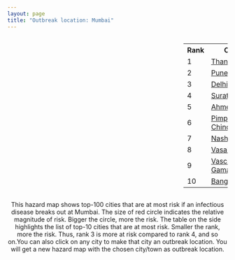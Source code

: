 ```yaml
---
layout: page
title: "Outbreak location: Mumbai"
---
```

<div style="width: 100%; overflow: auto;">
<div style="width: 75%; float: left;">
<div id="mapid">
<script src="https://buda-magenta.github.io/hazard_map/load_map.js"></script>

<script>
var marker_outbreak = L.marker([19.075990, 72.877393],{"autoPan": true}).addTo(map); marker_outbreak.bindTooltip("Mumbai").openTooltip();

var circle_1 = L.circle([19.194329, 72.970178], {"pane": "markerPane", "color": "red", "fill": true, "fillOpacity": 0.2, "fillRule": "evenodd", "lineCap": "round", "lineJoin": "round", "opacity": 1.0, "radius": 55921, "stroke": true, "weight": 3}).addTo(map);
circle_1.bindTooltip("Thane<br>rank: 1<br>hazard index: 0.055921")
circle_1.bindPopup('<a href="https://buda-magenta.github.io/hazard_map/Thane">Thane</a>')

var circle_2 = L.circle([18.521428, 73.854454], {"pane": "markerPane", "color": "red", "fill": true, "fillOpacity": 0.2, "fillRule": "evenodd", "lineCap": "round", "lineJoin": "round", "opacity": 1.0, "radius": 41721, "stroke": true, "weight": 3}).addTo(map);
circle_2.bindTooltip("Pune<br>rank: 2<br>hazard index: 0.041721")
circle_2.bindPopup('<a href="https://buda-magenta.github.io/hazard_map/Pune">Pune</a>')

var circle_3 = L.circle([28.651718, 77.221939], {"pane": "markerPane", "color": "red", "fill": true, "fillOpacity": 0.2, "fillRule": "evenodd", "lineCap": "round", "lineJoin": "round", "opacity": 1.0, "radius": 24701, "stroke": true, "weight": 3}).addTo(map);
circle_3.bindTooltip("Delhi<br>rank: 3<br>hazard index: 0.024702")
circle_3.bindPopup('<a href="https://buda-magenta.github.io/hazard_map/Delhi">Delhi</a>')

var circle_4 = L.circle([21.170200, 72.831100], {"pane": "markerPane", "color": "red", "fill": true, "fillOpacity": 0.2, "fillRule": "evenodd", "lineCap": "round", "lineJoin": "round", "opacity": 1.0, "radius": 17170, "stroke": true, "weight": 3}).addTo(map);
circle_4.bindTooltip("Surat<br>rank: 4<br>hazard index: 0.017171")
circle_4.bindPopup('<a href="https://buda-magenta.github.io/hazard_map/Surat">Surat</a>')

var circle_5 = L.circle([23.021624, 72.579707], {"pane": "markerPane", "color": "red", "fill": true, "fillOpacity": 0.2, "fillRule": "evenodd", "lineCap": "round", "lineJoin": "round", "opacity": 1.0, "radius": 16925, "stroke": true, "weight": 3}).addTo(map);
circle_5.bindTooltip("Ahmedabad<br>rank: 5<br>hazard index: 0.016926")
circle_5.bindPopup('<a href="https://buda-magenta.github.io/hazard_map/Ahmedabad">Ahmedabad</a>')

var circle_6 = L.circle([18.627929, 73.800983], {"pane": "markerPane", "color": "red", "fill": true, "fillOpacity": 0.2, "fillRule": "evenodd", "lineCap": "round", "lineJoin": "round", "opacity": 1.0, "radius": 14022, "stroke": true, "weight": 3}).addTo(map);
circle_6.bindTooltip("Pimpri Chinchwad<br>rank: 6<br>hazard index: 0.014023")
circle_6.bindPopup('<a href="https://buda-magenta.github.io/hazard_map/Pimpri_Chinchwad">Pimpri Chinchwad</a>')

var circle_7 = L.circle([20.011247, 73.790236], {"pane": "markerPane", "color": "red", "fill": true, "fillOpacity": 0.2, "fillRule": "evenodd", "lineCap": "round", "lineJoin": "round", "opacity": 1.0, "radius": 13751, "stroke": true, "weight": 3}).addTo(map);
circle_7.bindTooltip("Nashik<br>rank: 7<br>hazard index: 0.013751")
circle_7.bindPopup('<a href="https://buda-magenta.github.io/hazard_map/Nashik">Nashik</a>')

var circle_8 = L.circle([19.439885, 72.880383], {"pane": "markerPane", "color": "red", "fill": true, "fillOpacity": 0.2, "fillRule": "evenodd", "lineCap": "round", "lineJoin": "round", "opacity": 1.0, "radius": 12030, "stroke": true, "weight": 3}).addTo(map);
circle_8.bindTooltip("Vasai<br>rank: 8<br>hazard index: 0.012030")
circle_8.bindPopup('<a href="https://buda-magenta.github.io/hazard_map/Vasai">Vasai</a>')

var circle_9 = L.circle([15.398403, 73.812918], {"pane": "markerPane", "color": "red", "fill": true, "fillOpacity": 0.2, "fillRule": "evenodd", "lineCap": "round", "lineJoin": "round", "opacity": 1.0, "radius": 11501, "stroke": true, "weight": 3}).addTo(map);
circle_9.bindTooltip("Vasco Da Gama<br>rank: 9<br>hazard index: 0.011501")
circle_9.bindPopup('<a href="https://buda-magenta.github.io/hazard_map/Vasco_Da_Gama">Vasco Da Gama</a>')

var circle_10 = L.circle([12.979120, 77.591300], {"pane": "markerPane", "color": "red", "fill": true, "fillOpacity": 0.2, "fillRule": "evenodd", "lineCap": "round", "lineJoin": "round", "opacity": 1.0, "radius": 11241, "stroke": true, "weight": 3}).addTo(map);
circle_10.bindTooltip("Bangalore<br>rank: 10<br>hazard index: 0.011241")
circle_10.bindPopup('<a href="https://buda-magenta.github.io/hazard_map/Bangalore">Bangalore</a>')

var circle_11 = L.circle([17.388786, 78.461065], {"pane": "markerPane", "color": "red", "fill": true, "fillOpacity": 0.2, "fillRule": "evenodd", "lineCap": "round", "lineJoin": "round", "opacity": 1.0, "radius": 9843, "stroke": true, "weight": 3}).addTo(map);
circle_11.bindTooltip("Hyderabad<br>rank: 11<br>hazard index: 0.009843")
circle_11.bindPopup('<a href="https://buda-magenta.github.io/hazard_map/Hyderabad">Hyderabad</a>')

var circle_12 = L.circle([22.541418, 88.357691], {"pane": "markerPane", "color": "red", "fill": true, "fillOpacity": 0.2, "fillRule": "evenodd", "lineCap": "round", "lineJoin": "round", "opacity": 1.0, "radius": 7389, "stroke": true, "weight": 3}).addTo(map);
circle_12.bindTooltip("Kolkata<br>rank: 12<br>hazard index: 0.007389")
circle_12.bindPopup('<a href="https://buda-magenta.github.io/hazard_map/Kolkata">Kolkata</a>')

var circle_13 = L.circle([13.083694, 80.270186], {"pane": "markerPane", "color": "red", "fill": true, "fillOpacity": 0.2, "fillRule": "evenodd", "lineCap": "round", "lineJoin": "round", "opacity": 1.0, "radius": 7224, "stroke": true, "weight": 3}).addTo(map);
circle_13.bindTooltip("Chennai<br>rank: 13<br>hazard index: 0.007224")
circle_13.bindPopup('<a href="https://buda-magenta.github.io/hazard_map/Chennai">Chennai</a>')

var circle_14 = L.circle([22.297314, 73.194257], {"pane": "markerPane", "color": "red", "fill": true, "fillOpacity": 0.2, "fillRule": "evenodd", "lineCap": "round", "lineJoin": "round", "opacity": 1.0, "radius": 6552, "stroke": true, "weight": 3}).addTo(map);
circle_14.bindTooltip("Vadodara<br>rank: 14<br>hazard index: 0.006552")
circle_14.bindPopup('<a href="https://buda-magenta.github.io/hazard_map/Vadodara">Vadodara</a>')

var circle_15 = L.circle([19.261944, 73.194760], {"pane": "markerPane", "color": "red", "fill": true, "fillOpacity": 0.2, "fillRule": "evenodd", "lineCap": "round", "lineJoin": "round", "opacity": 1.0, "radius": 6313, "stroke": true, "weight": 3}).addTo(map);
circle_15.bindTooltip("Ulhas Nagar<br>rank: 15<br>hazard index: 0.006314")
circle_15.bindPopup('<a href="https://buda-magenta.github.io/hazard_map/Ulhas_Nagar">Ulhas Nagar</a>')

var circle_16 = L.circle([20.432402, 73.141172], {"pane": "markerPane", "color": "red", "fill": true, "fillOpacity": 0.2, "fillRule": "evenodd", "lineCap": "round", "lineJoin": "round", "opacity": 1.0, "radius": 6258, "stroke": true, "weight": 3}).addTo(map);
circle_16.bindTooltip("Valsad<br>rank: 16<br>hazard index: 0.006258")
circle_16.bindPopup('<a href="https://buda-magenta.github.io/hazard_map/Valsad">Valsad</a>')

var circle_17 = L.circle([19.295200, 72.854400], {"pane": "markerPane", "color": "red", "fill": true, "fillOpacity": 0.2, "fillRule": "evenodd", "lineCap": "round", "lineJoin": "round", "opacity": 1.0, "radius": 6056, "stroke": true, "weight": 3}).addTo(map);
circle_17.bindTooltip("Mira-Bhayandar<br>rank: 17<br>hazard index: 0.006056")
circle_17.bindPopup('<a href="https://buda-magenta.github.io/hazard_map/Mira-Bhayandar">Mira-Bhayandar</a>')

var circle_18 = L.circle([21.149813, 79.082056], {"pane": "markerPane", "color": "red", "fill": true, "fillOpacity": 0.2, "fillRule": "evenodd", "lineCap": "round", "lineJoin": "round", "opacity": 1.0, "radius": 5520, "stroke": true, "weight": 3}).addTo(map);
circle_18.bindTooltip("Nagpur<br>rank: 18<br>hazard index: 0.005521")
circle_18.bindPopup('<a href="https://buda-magenta.github.io/hazard_map/Nagpur">Nagpur</a>')

var circle_19 = L.circle([17.636129, 74.298278], {"pane": "markerPane", "color": "red", "fill": true, "fillOpacity": 0.2, "fillRule": "evenodd", "lineCap": "round", "lineJoin": "round", "opacity": 1.0, "radius": 5202, "stroke": true, "weight": 3}).addTo(map);
circle_19.bindTooltip("Satara<br>rank: 19<br>hazard index: 0.005203")
circle_19.bindPopup('<a href="https://buda-magenta.github.io/hazard_map/Satara">Satara</a>')

var circle_20 = L.circle([19.362531, 73.078475], {"pane": "markerPane", "color": "red", "fill": true, "fillOpacity": 0.2, "fillRule": "evenodd", "lineCap": "round", "lineJoin": "round", "opacity": 1.0, "radius": 4840, "stroke": true, "weight": 3}).addTo(map);
circle_20.bindTooltip("Bhiwandi<br>rank: 20<br>hazard index: 0.004840")
circle_20.bindPopup('<a href="https://buda-magenta.github.io/hazard_map/Bhiwandi">Bhiwandi</a>')

var circle_21 = L.circle([12.869810, 74.843008], {"pane": "markerPane", "color": "red", "fill": true, "fillOpacity": 0.2, "fillRule": "evenodd", "lineCap": "round", "lineJoin": "round", "opacity": 1.0, "radius": 4802, "stroke": true, "weight": 3}).addTo(map);
circle_21.bindTooltip("Mangalore<br>rank: 21<br>hazard index: 0.004802")
circle_21.bindPopup('<a href="https://buda-magenta.github.io/hazard_map/Mangalore">Mangalore</a>')

var circle_22 = L.circle([25.531031, 78.652689], {"pane": "markerPane", "color": "red", "fill": true, "fillOpacity": 0.2, "fillRule": "evenodd", "lineCap": "round", "lineJoin": "round", "opacity": 1.0, "radius": 4287, "stroke": true, "weight": 3}).addTo(map);
circle_22.bindTooltip("Jhansi<br>rank: 22<br>hazard index: 0.004288")
circle_22.bindPopup('<a href="https://buda-magenta.github.io/hazard_map/Jhansi">Jhansi</a>')

var circle_23 = L.circle([19.143607, 73.295535], {"pane": "markerPane", "color": "red", "fill": true, "fillOpacity": 0.2, "fillRule": "evenodd", "lineCap": "round", "lineJoin": "round", "opacity": 1.0, "radius": 3669, "stroke": true, "weight": 3}).addTo(map);
circle_23.bindTooltip("Ambarnath<br>rank: 23<br>hazard index: 0.003670")
circle_23.bindPopup('<a href="https://buda-magenta.github.io/hazard_map/Ambarnath">Ambarnath</a>')

var circle_24 = L.circle([26.838100, 80.934600], {"pane": "markerPane", "color": "red", "fill": true, "fillOpacity": 0.2, "fillRule": "evenodd", "lineCap": "round", "lineJoin": "round", "opacity": 1.0, "radius": 3604, "stroke": true, "weight": 3}).addTo(map);
circle_24.bindTooltip("Lucknow<br>rank: 24<br>hazard index: 0.003604")
circle_24.bindPopup('<a href="https://buda-magenta.github.io/hazard_map/Lucknow">Lucknow</a>')

var circle_25 = L.circle([26.915458, 75.818982], {"pane": "markerPane", "color": "red", "fill": true, "fillOpacity": 0.2, "fillRule": "evenodd", "lineCap": "round", "lineJoin": "round", "opacity": 1.0, "radius": 3289, "stroke": true, "weight": 3}).addTo(map);
circle_25.bindTooltip("Jaipur<br>rank: 25<br>hazard index: 0.003290")
circle_25.bindPopup('<a href="https://buda-magenta.github.io/hazard_map/Jaipur">Jaipur</a>')

var circle_26 = L.circle([9.931308, 76.267414], {"pane": "markerPane", "color": "red", "fill": true, "fillOpacity": 0.2, "fillRule": "evenodd", "lineCap": "round", "lineJoin": "round", "opacity": 1.0, "radius": 2996, "stroke": true, "weight": 3}).addTo(map);
circle_26.bindTooltip("Kochi<br>rank: 26<br>hazard index: 0.002997")
circle_26.bindPopup('<a href="https://buda-magenta.github.io/hazard_map/Kochi">Kochi</a>')

var circle_27 = L.circle([8.576971, 77.050125], {"pane": "markerPane", "color": "red", "fill": true, "fillOpacity": 0.2, "fillRule": "evenodd", "lineCap": "round", "lineJoin": "round", "opacity": 1.0, "radius": 2778, "stroke": true, "weight": 3}).addTo(map);
circle_27.bindTooltip("Thiruvananthapuram<br>rank: 27<br>hazard index: 0.002778")
circle_27.bindPopup('<a href="https://buda-magenta.github.io/hazard_map/Thiruvananthapuram">Thiruvananthapuram</a>')

var circle_28 = L.circle([25.438130, 81.833800], {"pane": "markerPane", "color": "red", "fill": true, "fillOpacity": 0.2, "fillRule": "evenodd", "lineCap": "round", "lineJoin": "round", "opacity": 1.0, "radius": 2519, "stroke": true, "weight": 3}).addTo(map);
circle_28.bindTooltip("Allahabad<br>rank: 28<br>hazard index: 0.002519")
circle_28.bindPopup('<a href="https://buda-magenta.github.io/hazard_map/Allahabad">Allahabad</a>')

var circle_29 = L.circle([23.258486, 77.401989], {"pane": "markerPane", "color": "red", "fill": true, "fillOpacity": 0.2, "fillRule": "evenodd", "lineCap": "round", "lineJoin": "round", "opacity": 1.0, "radius": 2415, "stroke": true, "weight": 3}).addTo(map);
circle_29.bindTooltip("Bhopal<br>rank: 29<br>hazard index: 0.002415")
circle_29.bindPopup('<a href="https://buda-magenta.github.io/hazard_map/Bhopal">Bhopal</a>')

var circle_30 = L.circle([11.258608, 75.778874], {"pane": "markerPane", "color": "red", "fill": true, "fillOpacity": 0.2, "fillRule": "evenodd", "lineCap": "round", "lineJoin": "round", "opacity": 1.0, "radius": 2387, "stroke": true, "weight": 3}).addTo(map);
circle_30.bindTooltip("Kozhikode<br>rank: 30<br>hazard index: 0.002388")
circle_30.bindPopup('<a href="https://buda-magenta.github.io/hazard_map/Kozhikode">Kozhikode</a>')

var circle_31 = L.circle([23.160894, 79.949770], {"pane": "markerPane", "color": "red", "fill": true, "fillOpacity": 0.2, "fillRule": "evenodd", "lineCap": "round", "lineJoin": "round", "opacity": 1.0, "radius": 2367, "stroke": true, "weight": 3}).addTo(map);
circle_31.bindTooltip("Jabalpur<br>rank: 31<br>hazard index: 0.002368")
circle_31.bindPopup('<a href="https://buda-magenta.github.io/hazard_map/Jabalpur">Jabalpur</a>')

var circle_32 = L.circle([25.335649, 83.007629], {"pane": "markerPane", "color": "red", "fill": true, "fillOpacity": 0.2, "fillRule": "evenodd", "lineCap": "round", "lineJoin": "round", "opacity": 1.0, "radius": 2351, "stroke": true, "weight": 3}).addTo(map);
circle_32.bindTooltip("Varanasi<br>rank: 32<br>hazard index: 0.002352")
circle_32.bindPopup('<a href="https://buda-magenta.github.io/hazard_map/Varanasi">Varanasi</a>')

var circle_33 = L.circle([22.720362, 75.868200], {"pane": "markerPane", "color": "red", "fill": true, "fillOpacity": 0.2, "fillRule": "evenodd", "lineCap": "round", "lineJoin": "round", "opacity": 1.0, "radius": 2065, "stroke": true, "weight": 3}).addTo(map);
circle_33.bindTooltip("Indore<br>rank: 33<br>hazard index: 0.002066")
circle_33.bindPopup('<a href="https://buda-magenta.github.io/hazard_map/Indore">Indore</a>')

var circle_34 = L.circle([26.460914, 80.321759], {"pane": "markerPane", "color": "red", "fill": true, "fillOpacity": 0.2, "fillRule": "evenodd", "lineCap": "round", "lineJoin": "round", "opacity": 1.0, "radius": 1959, "stroke": true, "weight": 3}).addTo(map);
circle_34.bindTooltip("Kanpur<br>rank: 34<br>hazard index: 0.001959")
circle_34.bindPopup('<a href="https://buda-magenta.github.io/hazard_map/Kanpur">Kanpur</a>')

var circle_35 = L.circle([25.609324, 85.123525], {"pane": "markerPane", "color": "red", "fill": true, "fillOpacity": 0.2, "fillRule": "evenodd", "lineCap": "round", "lineJoin": "round", "opacity": 1.0, "radius": 1887, "stroke": true, "weight": 3}).addTo(map);
circle_35.bindTooltip("Patna<br>rank: 35<br>hazard index: 0.001888")
circle_35.bindPopup('<a href="https://buda-magenta.github.io/hazard_map/Patna">Patna</a>')

var circle_36 = L.circle([17.849907, 75.276320], {"pane": "markerPane", "color": "red", "fill": true, "fillOpacity": 0.2, "fillRule": "evenodd", "lineCap": "round", "lineJoin": "round", "opacity": 1.0, "radius": 1749, "stroke": true, "weight": 3}).addTo(map);
circle_36.bindTooltip("Solapur<br>rank: 36<br>hazard index: 0.001749")
circle_36.bindPopup('<a href="https://buda-magenta.github.io/hazard_map/Solapur">Solapur</a>')

var circle_37 = L.circle([21.237947, 81.633683], {"pane": "markerPane", "color": "red", "fill": true, "fillOpacity": 0.2, "fillRule": "evenodd", "lineCap": "round", "lineJoin": "round", "opacity": 1.0, "radius": 1728, "stroke": true, "weight": 3}).addTo(map);
circle_37.bindTooltip("Raipur<br>rank: 37<br>hazard index: 0.001729")
circle_37.bindPopup('<a href="https://buda-magenta.github.io/hazard_map/Raipur">Raipur</a>')

var circle_38 = L.circle([20.843512, 75.525927], {"pane": "markerPane", "color": "red", "fill": true, "fillOpacity": 0.2, "fillRule": "evenodd", "lineCap": "round", "lineJoin": "round", "opacity": 1.0, "radius": 1723, "stroke": true, "weight": 3}).addTo(map);
circle_38.bindTooltip("Jalgaon<br>rank: 38<br>hazard index: 0.001724")
circle_38.bindPopup('<a href="https://buda-magenta.github.io/hazard_map/Jalgaon">Jalgaon</a>')

var circle_39 = L.circle([11.001812, 76.962843], {"pane": "markerPane", "color": "red", "fill": true, "fillOpacity": 0.2, "fillRule": "evenodd", "lineCap": "round", "lineJoin": "round", "opacity": 1.0, "radius": 1681, "stroke": true, "weight": 3}).addTo(map);
circle_39.bindTooltip("Coimbatore<br>rank: 39<br>hazard index: 0.001681")
circle_39.bindPopup('<a href="https://buda-magenta.github.io/hazard_map/Coimbatore">Coimbatore</a>')

var circle_40 = L.circle([19.250000, 74.750000], {"pane": "markerPane", "color": "red", "fill": true, "fillOpacity": 0.2, "fillRule": "evenodd", "lineCap": "round", "lineJoin": "round", "opacity": 1.0, "radius": 1649, "stroke": true, "weight": 3}).addTo(map);
circle_40.bindTooltip("Ahmadnagar<br>rank: 40<br>hazard index: 0.001649")
circle_40.bindPopup('<a href="https://buda-magenta.github.io/hazard_map/Ahmadnagar">Ahmadnagar</a>')

var circle_41 = L.circle([22.305199, 70.802833], {"pane": "markerPane", "color": "red", "fill": true, "fillOpacity": 0.2, "fillRule": "evenodd", "lineCap": "round", "lineJoin": "round", "opacity": 1.0, "radius": 1439, "stroke": true, "weight": 3}).addTo(map);
circle_41.bindTooltip("Rajkot<br>rank: 41<br>hazard index: 0.001440")
circle_41.bindPopup('<a href="https://buda-magenta.github.io/hazard_map/Rajkot">Rajkot</a>')

var circle_42 = L.circle([24.578721, 73.686257], {"pane": "markerPane", "color": "red", "fill": true, "fillOpacity": 0.2, "fillRule": "evenodd", "lineCap": "round", "lineJoin": "round", "opacity": 1.0, "radius": 1406, "stroke": true, "weight": 3}).addTo(map);
circle_42.bindTooltip("Udaipur<br>rank: 42<br>hazard index: 0.001407")
circle_42.bindPopup('<a href="https://buda-magenta.github.io/hazard_map/Udaipur">Udaipur</a>')

var circle_43 = L.circle([25.895924, 82.437716], {"pane": "markerPane", "color": "red", "fill": true, "fillOpacity": 0.2, "fillRule": "evenodd", "lineCap": "round", "lineJoin": "round", "opacity": 1.0, "radius": 1318, "stroke": true, "weight": 3}).addTo(map);
circle_43.bindTooltip("Badlapur<br>rank: 43<br>hazard index: 0.001319")
circle_43.bindPopup('<a href="https://buda-magenta.github.io/hazard_map/Badlapur">Badlapur</a>')

var circle_44 = L.circle([20.266777, 85.843559], {"pane": "markerPane", "color": "red", "fill": true, "fillOpacity": 0.2, "fillRule": "evenodd", "lineCap": "round", "lineJoin": "round", "opacity": 1.0, "radius": 1225, "stroke": true, "weight": 3}).addTo(map);
circle_44.bindTooltip("Bhubaneswar<br>rank: 44<br>hazard index: 0.001225")
circle_44.bindPopup('<a href="https://buda-magenta.github.io/hazard_map/Bhubaneswar">Bhubaneswar</a>')

var circle_45 = L.circle([30.733442, 76.779714], {"pane": "markerPane", "color": "red", "fill": true, "fillOpacity": 0.2, "fillRule": "evenodd", "lineCap": "round", "lineJoin": "round", "opacity": 1.0, "radius": 1182, "stroke": true, "weight": 3}).addTo(map);
circle_45.bindTooltip("Chandigarh<br>rank: 45<br>hazard index: 0.001183")
circle_45.bindPopup('<a href="https://buda-magenta.github.io/hazard_map/Chandigarh">Chandigarh</a>')

var circle_46 = L.circle([10.525626, 76.213254], {"pane": "markerPane", "color": "red", "fill": true, "fillOpacity": 0.2, "fillRule": "evenodd", "lineCap": "round", "lineJoin": "round", "opacity": 1.0, "radius": 1169, "stroke": true, "weight": 3}).addTo(map);
circle_46.bindTooltip("Thrissur<br>rank: 46<br>hazard index: 0.001170")
circle_46.bindPopup('<a href="https://buda-magenta.github.io/hazard_map/Thrissur">Thrissur</a>')

var circle_47 = L.circle([20.993276, 75.839983], {"pane": "markerPane", "color": "red", "fill": true, "fillOpacity": 0.2, "fillRule": "evenodd", "lineCap": "round", "lineJoin": "round", "opacity": 1.0, "radius": 1104, "stroke": true, "weight": 3}).addTo(map);
circle_47.bindTooltip("Bhusawal<br>rank: 47<br>hazard index: 0.001104")
circle_47.bindPopup('<a href="https://buda-magenta.github.io/hazard_map/Bhusawal">Bhusawal</a>')

var circle_48 = L.circle([19.877263, 75.339024], {"pane": "markerPane", "color": "red", "fill": true, "fillOpacity": 0.2, "fillRule": "evenodd", "lineCap": "round", "lineJoin": "round", "opacity": 1.0, "radius": 977, "stroke": true, "weight": 3}).addTo(map);
circle_48.bindTooltip("Aurangabad<br>rank: 48<br>hazard index: 0.000978")
circle_48.bindPopup('<a href="https://buda-magenta.github.io/hazard_map/Aurangabad">Aurangabad</a>')

var circle_49 = L.circle([8.887951, 76.595501], {"pane": "markerPane", "color": "red", "fill": true, "fillOpacity": 0.2, "fillRule": "evenodd", "lineCap": "round", "lineJoin": "round", "opacity": 1.0, "radius": 933, "stroke": true, "weight": 3}).addTo(map);
circle_49.bindTooltip("Kollam<br>rank: 49<br>hazard index: 0.000933")
circle_49.bindPopup('<a href="https://buda-magenta.github.io/hazard_map/Kollam">Kollam</a>')

var circle_50 = L.circle([17.723128, 83.301284], {"pane": "markerPane", "color": "red", "fill": true, "fillOpacity": 0.2, "fillRule": "evenodd", "lineCap": "round", "lineJoin": "round", "opacity": 1.0, "radius": 872, "stroke": true, "weight": 3}).addTo(map);
circle_50.bindTooltip("Visakhapatnam<br>rank: 50<br>hazard index: 0.000873")
circle_50.bindPopup('<a href="https://buda-magenta.github.io/hazard_map/Visakhapatnam">Visakhapatnam</a>')

var circle_51 = L.circle([31.634308, 74.873679], {"pane": "markerPane", "color": "red", "fill": true, "fillOpacity": 0.2, "fillRule": "evenodd", "lineCap": "round", "lineJoin": "round", "opacity": 1.0, "radius": 856, "stroke": true, "weight": 3}).addTo(map);
circle_51.bindTooltip("Amritsar<br>rank: 51<br>hazard index: 0.000857")
circle_51.bindPopup('<a href="https://buda-magenta.github.io/hazard_map/Amritsar">Amritsar</a>')

var circle_52 = L.circle([25.196826, 76.000893], {"pane": "markerPane", "color": "red", "fill": true, "fillOpacity": 0.2, "fillRule": "evenodd", "lineCap": "round", "lineJoin": "round", "opacity": 1.0, "radius": 799, "stroke": true, "weight": 3}).addTo(map);
circle_52.bindTooltip("Kota<br>rank: 52<br>hazard index: 0.000800")
circle_52.bindPopup('<a href="https://buda-magenta.github.io/hazard_map/Kota">Kota</a>')

var circle_53 = L.circle([26.296772, 73.035143], {"pane": "markerPane", "color": "red", "fill": true, "fillOpacity": 0.2, "fillRule": "evenodd", "lineCap": "round", "lineJoin": "round", "opacity": 1.0, "radius": 772, "stroke": true, "weight": 3}).addTo(map);
circle_53.bindTooltip("Jodhpur<br>rank: 53<br>hazard index: 0.000773")
circle_53.bindPopup('<a href="https://buda-magenta.github.io/hazard_map/Jodhpur">Jodhpur</a>')

var circle_54 = L.circle([13.341917, 74.747323], {"pane": "markerPane", "color": "red", "fill": true, "fillOpacity": 0.2, "fillRule": "evenodd", "lineCap": "round", "lineJoin": "round", "opacity": 1.0, "radius": 768, "stroke": true, "weight": 3}).addTo(map);
circle_54.bindTooltip("Udupi<br>rank: 54<br>hazard index: 0.000768")
circle_54.bindPopup('<a href="https://buda-magenta.github.io/hazard_map/Udupi">Udupi</a>')

var circle_55 = L.circle([26.180598, 91.753943], {"pane": "markerPane", "color": "red", "fill": true, "fillOpacity": 0.2, "fillRule": "evenodd", "lineCap": "round", "lineJoin": "round", "opacity": 1.0, "radius": 709, "stroke": true, "weight": 3}).addTo(map);
circle_55.bindTooltip("Guwahati<br>rank: 55<br>hazard index: 0.000710")
circle_55.bindPopup('<a href="https://buda-magenta.github.io/hazard_map/Guwahati">Guwahati</a>')

var circle_56 = L.circle([19.169335, 77.311013], {"pane": "markerPane", "color": "red", "fill": true, "fillOpacity": 0.2, "fillRule": "evenodd", "lineCap": "round", "lineJoin": "round", "opacity": 1.0, "radius": 694, "stroke": true, "weight": 3}).addTo(map);
circle_56.bindTooltip("Nanded Waghala<br>rank: 56<br>hazard index: 0.000695")
circle_56.bindPopup('<a href="https://buda-magenta.github.io/hazard_map/Nanded_Waghala">Nanded Waghala</a>')

var circle_57 = L.circle([24.500000, 81.000000], {"pane": "markerPane", "color": "red", "fill": true, "fillOpacity": 0.2, "fillRule": "evenodd", "lineCap": "round", "lineJoin": "round", "opacity": 1.0, "radius": 619, "stroke": true, "weight": 3}).addTo(map);
circle_57.bindTooltip("Satna<br>rank: 57<br>hazard index: 0.000620")
circle_57.bindPopup('<a href="https://buda-magenta.github.io/hazard_map/Satna">Satna</a>')

var circle_58 = L.circle([26.671329, 83.364583], {"pane": "markerPane", "color": "red", "fill": true, "fillOpacity": 0.2, "fillRule": "evenodd", "lineCap": "round", "lineJoin": "round", "opacity": 1.0, "radius": 546, "stroke": true, "weight": 3}).addTo(map);
circle_58.bindTooltip("Gorakhpur<br>rank: 58<br>hazard index: 0.000547")
circle_58.bindPopup('<a href="https://buda-magenta.github.io/hazard_map/Gorakhpur">Gorakhpur</a>')

var circle_59 = L.circle([15.351838, 75.137985], {"pane": "markerPane", "color": "red", "fill": true, "fillOpacity": 0.2, "fillRule": "evenodd", "lineCap": "round", "lineJoin": "round", "opacity": 1.0, "radius": 543, "stroke": true, "weight": 3}).addTo(map);
circle_59.bindTooltip("Hubli<br>rank: 59<br>hazard index: 0.000543")
circle_59.bindPopup('<a href="https://buda-magenta.github.io/hazard_map/Hubli">Hubli</a>')

var circle_60 = L.circle([9.926115, 78.114098], {"pane": "markerPane", "color": "red", "fill": true, "fillOpacity": 0.2, "fillRule": "evenodd", "lineCap": "round", "lineJoin": "round", "opacity": 1.0, "radius": 536, "stroke": true, "weight": 3}).addTo(map);
circle_60.bindTooltip("Madurai<br>rank: 60<br>hazard index: 0.000537")
circle_60.bindPopup('<a href="https://buda-magenta.github.io/hazard_map/Madurai">Madurai</a>')

var circle_61 = L.circle([12.305183, 76.655361], {"pane": "markerPane", "color": "red", "fill": true, "fillOpacity": 0.2, "fillRule": "evenodd", "lineCap": "round", "lineJoin": "round", "opacity": 1.0, "radius": 528, "stroke": true, "weight": 3}).addTo(map);
circle_61.bindTooltip("Mysore<br>rank: 61<br>hazard index: 0.000528")
circle_61.bindPopup('<a href="https://buda-magenta.github.io/hazard_map/Mysore">Mysore</a>')

var circle_62 = L.circle([16.850253, 74.594888], {"pane": "markerPane", "color": "red", "fill": true, "fillOpacity": 0.2, "fillRule": "evenodd", "lineCap": "round", "lineJoin": "round", "opacity": 1.0, "radius": 508, "stroke": true, "weight": 3}).addTo(map);
circle_62.bindTooltip("Sangli<br>rank: 62<br>hazard index: 0.000509")
circle_62.bindPopup('<a href="https://buda-magenta.github.io/hazard_map/Sangli">Sangli</a>')

var circle_63 = L.circle([20.325704, 78.116914], {"pane": "markerPane", "color": "red", "fill": true, "fillOpacity": 0.2, "fillRule": "evenodd", "lineCap": "round", "lineJoin": "round", "opacity": 1.0, "radius": 502, "stroke": true, "weight": 3}).addTo(map);
circle_63.bindTooltip("Yavatmal<br>rank: 63<br>hazard index: 0.000502")
circle_63.bindPopup('<a href="https://buda-magenta.github.io/hazard_map/Yavatmal">Yavatmal</a>')

var circle_64 = L.circle([26.698885, 88.320030], {"pane": "markerPane", "color": "red", "fill": true, "fillOpacity": 0.2, "fillRule": "evenodd", "lineCap": "round", "lineJoin": "round", "opacity": 1.0, "radius": 471, "stroke": true, "weight": 3}).addTo(map);
circle_64.bindTooltip("Bagdogra<br>rank: 64<br>hazard index: 0.000472")
circle_64.bindPopup('<a href="https://buda-magenta.github.io/hazard_map/Bagdogra">Bagdogra</a>')

var circle_65 = L.circle([23.247245, 69.668339], {"pane": "markerPane", "color": "red", "fill": true, "fillOpacity": 0.2, "fillRule": "evenodd", "lineCap": "round", "lineJoin": "round", "opacity": 1.0, "radius": 471, "stroke": true, "weight": 3}).addTo(map);
circle_65.bindTooltip("Bhuj<br>rank: 65<br>hazard index: 0.000471")
circle_65.bindPopup('<a href="https://buda-magenta.github.io/hazard_map/Bhuj">Bhuj</a>')

var circle_66 = L.circle([23.370035, 85.325013], {"pane": "markerPane", "color": "red", "fill": true, "fillOpacity": 0.2, "fillRule": "evenodd", "lineCap": "round", "lineJoin": "round", "opacity": 1.0, "radius": 456, "stroke": true, "weight": 3}).addTo(map);
circle_66.bindTooltip("Ranchi<br>rank: 66<br>hazard index: 0.000456")
circle_66.bindPopup('<a href="https://buda-magenta.github.io/hazard_map/Ranchi">Ranchi</a>')

var circle_67 = L.circle([20.952407, 72.932383], {"pane": "markerPane", "color": "red", "fill": true, "fillOpacity": 0.2, "fillRule": "evenodd", "lineCap": "round", "lineJoin": "round", "opacity": 1.0, "radius": 443, "stroke": true, "weight": 3}).addTo(map);
circle_67.bindTooltip("Navsari<br>rank: 67<br>hazard index: 0.000444")
circle_67.bindPopup('<a href="https://buda-magenta.github.io/hazard_map/Navsari">Navsari</a>')

var circle_68 = L.circle([21.977864, 76.568828], {"pane": "markerPane", "color": "red", "fill": true, "fillOpacity": 0.2, "fillRule": "evenodd", "lineCap": "round", "lineJoin": "round", "opacity": 1.0, "radius": 436, "stroke": true, "weight": 3}).addTo(map);
circle_68.bindTooltip("Khandwa<br>rank: 68<br>hazard index: 0.000436")
circle_68.bindPopup('<a href="https://buda-magenta.github.io/hazard_map/Khandwa">Khandwa</a>')

var circle_69 = L.circle([22.473242, 70.055210], {"pane": "markerPane", "color": "red", "fill": true, "fillOpacity": 0.2, "fillRule": "evenodd", "lineCap": "round", "lineJoin": "round", "opacity": 1.0, "radius": 418, "stroke": true, "weight": 3}).addTo(map);
circle_69.bindTooltip("Jamnagar<br>rank: 69<br>hazard index: 0.000419")
circle_69.bindPopup('<a href="https://buda-magenta.github.io/hazard_map/Jamnagar">Jamnagar</a>')

var circle_70 = L.circle([20.761862, 77.192172], {"pane": "markerPane", "color": "red", "fill": true, "fillOpacity": 0.2, "fillRule": "evenodd", "lineCap": "round", "lineJoin": "round", "opacity": 1.0, "radius": 414, "stroke": true, "weight": 3}).addTo(map);
circle_70.bindTooltip("Akola<br>rank: 70<br>hazard index: 0.000414")
circle_70.bindPopup('<a href="https://buda-magenta.github.io/hazard_map/Akola">Akola</a>')

var circle_71 = L.circle([30.325565, 78.043681], {"pane": "markerPane", "color": "red", "fill": true, "fillOpacity": 0.2, "fillRule": "evenodd", "lineCap": "round", "lineJoin": "round", "opacity": 1.0, "radius": 412, "stroke": true, "weight": 3}).addTo(map);
circle_71.bindTooltip("Dehradun<br>rank: 71<br>hazard index: 0.000412")
circle_71.bindPopup('<a href="https://buda-magenta.github.io/hazard_map/Dehradun">Dehradun</a>')

var circle_72 = L.circle([27.175255, 78.009816], {"pane": "markerPane", "color": "red", "fill": true, "fillOpacity": 0.2, "fillRule": "evenodd", "lineCap": "round", "lineJoin": "round", "opacity": 1.0, "radius": 407, "stroke": true, "weight": 3}).addTo(map);
circle_72.bindTooltip("Agra<br>rank: 72<br>hazard index: 0.000408")
circle_72.bindPopup('<a href="https://buda-magenta.github.io/hazard_map/Agra">Agra</a>')

var circle_73 = L.circle([28.402979, 77.310384], {"pane": "markerPane", "color": "red", "fill": true, "fillOpacity": 0.2, "fillRule": "evenodd", "lineCap": "round", "lineJoin": "round", "opacity": 1.0, "radius": 407, "stroke": true, "weight": 3}).addTo(map);
circle_73.bindTooltip("Faridabad<br>rank: 73<br>hazard index: 0.000407")
circle_73.bindPopup('<a href="https://buda-magenta.github.io/hazard_map/Faridabad">Faridabad</a>')

var circle_74 = L.circle([21.750000, 73.000000], {"pane": "markerPane", "color": "red", "fill": true, "fillOpacity": 0.2, "fillRule": "evenodd", "lineCap": "round", "lineJoin": "round", "opacity": 1.0, "radius": 393, "stroke": true, "weight": 3}).addTo(map);
circle_74.bindTooltip("Bharuch<br>rank: 74<br>hazard index: 0.000393")
circle_74.bindPopup('<a href="https://buda-magenta.github.io/hazard_map/Bharuch">Bharuch</a>')

var circle_75 = L.circle([22.801519, 86.202958], {"pane": "markerPane", "color": "red", "fill": true, "fillOpacity": 0.2, "fillRule": "evenodd", "lineCap": "round", "lineJoin": "round", "opacity": 1.0, "radius": 373, "stroke": true, "weight": 3}).addTo(map);
circle_75.bindTooltip("Jamshedpur<br>rank: 75<br>hazard index: 0.000373")
circle_75.bindPopup('<a href="https://buda-magenta.github.io/hazard_map/Jamshedpur">Jamshedpur</a>')

var circle_76 = L.circle([22.689507, 72.871520], {"pane": "markerPane", "color": "red", "fill": true, "fillOpacity": 0.2, "fillRule": "evenodd", "lineCap": "round", "lineJoin": "round", "opacity": 1.0, "radius": 369, "stroke": true, "weight": 3}).addTo(map);
circle_76.bindTooltip("Nadiad<br>rank: 76<br>hazard index: 0.000369")
circle_76.bindPopup('<a href="https://buda-magenta.github.io/hazard_map/Nadiad">Nadiad</a>')

var circle_77 = L.circle([34.074744, 74.820444], {"pane": "markerPane", "color": "red", "fill": true, "fillOpacity": 0.2, "fillRule": "evenodd", "lineCap": "round", "lineJoin": "round", "opacity": 1.0, "radius": 357, "stroke": true, "weight": 3}).addTo(map);
circle_77.bindTooltip("Srinagar<br>rank: 77<br>hazard index: 0.000358")
circle_77.bindPopup('<a href="https://buda-magenta.github.io/hazard_map/Srinagar">Srinagar</a>')

var circle_78 = L.circle([22.558499, 72.962563], {"pane": "markerPane", "color": "red", "fill": true, "fillOpacity": 0.2, "fillRule": "evenodd", "lineCap": "round", "lineJoin": "round", "opacity": 1.0, "radius": 349, "stroke": true, "weight": 3}).addTo(map);
circle_78.bindTooltip("Anand<br>rank: 78<br>hazard index: 0.000349")
circle_78.bindPopup('<a href="https://buda-magenta.github.io/hazard_map/Anand">Anand</a>')

var circle_79 = L.circle([28.428262, 77.002700], {"pane": "markerPane", "color": "red", "fill": true, "fillOpacity": 0.2, "fillRule": "evenodd", "lineCap": "round", "lineJoin": "round", "opacity": 1.0, "radius": 349, "stroke": true, "weight": 3}).addTo(map);
circle_79.bindTooltip("Gurgaon<br>rank: 79<br>hazard index: 0.000349")
circle_79.bindPopup('<a href="https://buda-magenta.github.io/hazard_map/Gurgaon">Gurgaon</a>')

var circle_80 = L.circle([16.508759, 80.618510], {"pane": "markerPane", "color": "red", "fill": true, "fillOpacity": 0.2, "fillRule": "evenodd", "lineCap": "round", "lineJoin": "round", "opacity": 1.0, "radius": 347, "stroke": true, "weight": 3}).addTo(map);
circle_80.bindTooltip("Vijayawada<br>rank: 80<br>hazard index: 0.000347")
circle_80.bindPopup('<a href="https://buda-magenta.github.io/hazard_map/Vijayawada">Vijayawada</a>')

var circle_81 = L.circle([19.290314, 76.602903], {"pane": "markerPane", "color": "red", "fill": true, "fillOpacity": 0.2, "fillRule": "evenodd", "lineCap": "round", "lineJoin": "round", "opacity": 1.0, "radius": 343, "stroke": true, "weight": 3}).addTo(map);
circle_81.bindTooltip("Parbhani<br>rank: 81<br>hazard index: 0.000343")
circle_81.bindPopup('<a href="https://buda-magenta.github.io/hazard_map/Parbhani">Parbhani</a>')

var circle_82 = L.circle([19.918233, 75.868625], {"pane": "markerPane", "color": "red", "fill": true, "fillOpacity": 0.2, "fillRule": "evenodd", "lineCap": "round", "lineJoin": "round", "opacity": 1.0, "radius": 321, "stroke": true, "weight": 3}).addTo(map);
circle_82.bindTooltip("Jalna<br>rank: 82<br>hazard index: 0.000321")
circle_82.bindPopup('<a href="https://buda-magenta.github.io/hazard_map/Jalna">Jalna</a>')

var circle_83 = L.circle([9.500665, 76.412414], {"pane": "markerPane", "color": "red", "fill": true, "fillOpacity": 0.2, "fillRule": "evenodd", "lineCap": "round", "lineJoin": "round", "opacity": 1.0, "radius": 316, "stroke": true, "weight": 3}).addTo(map);
circle_83.bindTooltip("Alappuzha<br>rank: 83<br>hazard index: 0.000316")
circle_83.bindPopup('<a href="https://buda-magenta.github.io/hazard_map/Alappuzha">Alappuzha</a>')

var circle_84 = L.circle([16.702841, 74.240533], {"pane": "markerPane", "color": "red", "fill": true, "fillOpacity": 0.2, "fillRule": "evenodd", "lineCap": "round", "lineJoin": "round", "opacity": 1.0, "radius": 311, "stroke": true, "weight": 3}).addTo(map);
circle_84.bindTooltip("Kolhapur<br>rank: 84<br>hazard index: 0.000312")
circle_84.bindPopup('<a href="https://buda-magenta.github.io/hazard_map/Kolhapur">Kolhapur</a>')

var circle_85 = L.circle([11.664300, 78.146000], {"pane": "markerPane", "color": "red", "fill": true, "fillOpacity": 0.2, "fillRule": "evenodd", "lineCap": "round", "lineJoin": "round", "opacity": 1.0, "radius": 310, "stroke": true, "weight": 3}).addTo(map);
circle_85.bindTooltip("Salem<br>rank: 85<br>hazard index: 0.000311")
circle_85.bindPopup('<a href="https://buda-magenta.github.io/hazard_map/Salem">Salem</a>')

var circle_86 = L.circle([23.480592, 74.917790], {"pane": "markerPane", "color": "red", "fill": true, "fillOpacity": 0.2, "fillRule": "evenodd", "lineCap": "round", "lineJoin": "round", "opacity": 1.0, "radius": 305, "stroke": true, "weight": 3}).addTo(map);
circle_86.bindTooltip("Ratlam<br>rank: 86<br>hazard index: 0.000305")
circle_86.bindPopup('<a href="https://buda-magenta.github.io/hazard_map/Ratlam">Ratlam</a>')

var circle_87 = L.circle([32.718561, 74.858092], {"pane": "markerPane", "color": "red", "fill": true, "fillOpacity": 0.2, "fillRule": "evenodd", "lineCap": "round", "lineJoin": "round", "opacity": 1.0, "radius": 293, "stroke": true, "weight": 3}).addTo(map);
circle_87.bindTooltip("Jammu<br>rank: 87<br>hazard index: 0.000293")
circle_87.bindPopup('<a href="https://buda-magenta.github.io/hazard_map/Jammu">Jammu</a>')

var circle_88 = L.circle([13.340077, 77.100621], {"pane": "markerPane", "color": "red", "fill": true, "fillOpacity": 0.2, "fillRule": "evenodd", "lineCap": "round", "lineJoin": "round", "opacity": 1.0, "radius": 287, "stroke": true, "weight": 3}).addTo(map);
circle_88.bindTooltip("Tumkur<br>rank: 88<br>hazard index: 0.000287")
circle_88.bindPopup('<a href="https://buda-magenta.github.io/hazard_map/Tumkur">Tumkur</a>')

var circle_89 = L.circle([26.269722, 82.994425], {"pane": "markerPane", "color": "red", "fill": true, "fillOpacity": 0.2, "fillRule": "evenodd", "lineCap": "round", "lineJoin": "round", "opacity": 1.0, "radius": 287, "stroke": true, "weight": 3}).addTo(map);
circle_89.bindTooltip("Burhanpur<br>rank: 89<br>hazard index: 0.000287")
circle_89.bindPopup('<a href="https://buda-magenta.github.io/hazard_map/Burhanpur">Burhanpur</a>')

var circle_90 = L.circle([15.857267, 74.506934], {"pane": "markerPane", "color": "red", "fill": true, "fillOpacity": 0.2, "fillRule": "evenodd", "lineCap": "round", "lineJoin": "round", "opacity": 1.0, "radius": 261, "stroke": true, "weight": 3}).addTo(map);
circle_90.bindTooltip("Belgaum<br>rank: 90<br>hazard index: 0.000262")
circle_90.bindPopup('<a href="https://buda-magenta.github.io/hazard_map/Belgaum">Belgaum</a>')

var circle_91 = L.circle([23.666667, 72.500000], {"pane": "markerPane", "color": "red", "fill": true, "fillOpacity": 0.2, "fillRule": "evenodd", "lineCap": "round", "lineJoin": "round", "opacity": 1.0, "radius": 257, "stroke": true, "weight": 3}).addTo(map);
circle_91.bindTooltip("Mahesana<br>rank: 91<br>hazard index: 0.000258")
circle_91.bindPopup('<a href="https://buda-magenta.github.io/hazard_map/Mahesana">Mahesana</a>')

var circle_92 = L.circle([28.901090, 76.580194], {"pane": "markerPane", "color": "red", "fill": true, "fillOpacity": 0.2, "fillRule": "evenodd", "lineCap": "round", "lineJoin": "round", "opacity": 1.0, "radius": 254, "stroke": true, "weight": 3}).addTo(map);
circle_92.bindTooltip("Rohtak<br>rank: 92<br>hazard index: 0.000254")
circle_92.bindPopup('<a href="https://buda-magenta.github.io/hazard_map/Rohtak">Rohtak</a>')

var circle_93 = L.circle([22.383333, 82.133333], {"pane": "markerPane", "color": "red", "fill": true, "fillOpacity": 0.2, "fillRule": "evenodd", "lineCap": "round", "lineJoin": "round", "opacity": 1.0, "radius": 224, "stroke": true, "weight": 3}).addTo(map);
circle_93.bindTooltip("Bilaspur<br>rank: 93<br>hazard index: 0.000225")
circle_93.bindPopup('<a href="https://buda-magenta.github.io/hazard_map/Bilaspur">Bilaspur</a>')

var circle_94 = L.circle([30.909016, 75.851601], {"pane": "markerPane", "color": "red", "fill": true, "fillOpacity": 0.2, "fillRule": "evenodd", "lineCap": "round", "lineJoin": "round", "opacity": 1.0, "radius": 223, "stroke": true, "weight": 3}).addTo(map);
circle_94.bindTooltip("Ludhiana<br>rank: 94<br>hazard index: 0.000223")
circle_94.bindPopup('<a href="https://buda-magenta.github.io/hazard_map/Ludhiana">Ludhiana</a>')

var circle_95 = L.circle([28.863842, 78.805778], {"pane": "markerPane", "color": "red", "fill": true, "fillOpacity": 0.2, "fillRule": "evenodd", "lineCap": "round", "lineJoin": "round", "opacity": 1.0, "radius": 222, "stroke": true, "weight": 3}).addTo(map);
circle_95.bindTooltip("Moradabad<br>rank: 95<br>hazard index: 0.000223")
circle_95.bindPopup('<a href="https://buda-magenta.github.io/hazard_map/Moradabad">Moradabad</a>')

var circle_96 = L.circle([22.591260, 88.390964], {"pane": "markerPane", "color": "red", "fill": true, "fillOpacity": 0.2, "fillRule": "evenodd", "lineCap": "round", "lineJoin": "round", "opacity": 1.0, "radius": 216, "stroke": true, "weight": 3}).addTo(map);
circle_96.bindTooltip("Bidhan Nagar<br>rank: 96<br>hazard index: 0.000216")
circle_96.bindPopup('<a href="https://buda-magenta.github.io/hazard_map/Bidhan_Nagar">Bidhan Nagar</a>')

var circle_97 = L.circle([14.475294, 78.821686], {"pane": "markerPane", "color": "red", "fill": true, "fillOpacity": 0.2, "fillRule": "evenodd", "lineCap": "round", "lineJoin": "round", "opacity": 1.0, "radius": 215, "stroke": true, "weight": 3}).addTo(map);
circle_97.bindTooltip("Kadapa<br>rank: 97<br>hazard index: 0.000215")
circle_97.bindPopup('<a href="https://buda-magenta.github.io/hazard_map/Kadapa">Kadapa</a>')

var circle_98 = L.circle([29.000653, 77.768229], {"pane": "markerPane", "color": "red", "fill": true, "fillOpacity": 0.2, "fillRule": "evenodd", "lineCap": "round", "lineJoin": "round", "opacity": 1.0, "radius": 215, "stroke": true, "weight": 3}).addTo(map);
circle_98.bindTooltip("Meerut<br>rank: 98<br>hazard index: 0.000215")
circle_98.bindPopup('<a href="https://buda-magenta.github.io/hazard_map/Meerut">Meerut</a>')

var circle_99 = L.circle([17.980609, 79.598212], {"pane": "markerPane", "color": "red", "fill": true, "fillOpacity": 0.2, "fillRule": "evenodd", "lineCap": "round", "lineJoin": "round", "opacity": 1.0, "radius": 214, "stroke": true, "weight": 3}).addTo(map);
circle_99.bindTooltip("Warangal<br>rank: 99<br>hazard index: 0.000215")
circle_99.bindPopup('<a href="https://buda-magenta.github.io/hazard_map/Warangal">Warangal</a>')

var circle_100 = L.circle([8.188047, 77.429049], {"pane": "markerPane", "color": "red", "fill": true, "fillOpacity": 0.2, "fillRule": "evenodd", "lineCap": "round", "lineJoin": "round", "opacity": 1.0, "radius": 209, "stroke": true, "weight": 3}).addTo(map);
circle_100.bindTooltip("Nagercoil<br>rank: 100<br>hazard index: 0.000209")
circle_100.bindPopup('<a href="https://buda-magenta.github.io/hazard_map/Nagercoil">Nagercoil</a>')
</script>
</div>
</div>


<div style="width: 20%; float: right;">
<table>
<tr>
<th>Rank</th>
<th>City</th>
</tr>

<tr>
<td>1</td>
<td><a href="https://buda-magenta.github.io/hazard_map/Thane">Thane</a></td>
</tr>

<tr>
<td>2</td>
<td><a href="https://buda-magenta.github.io/hazard_map/Pune">Pune</a></td>
</tr>

<tr>
<td>3</td>
<td><a href="https://buda-magenta.github.io/hazard_map/Delhi">Delhi</a></td>
</tr>

<tr>
<td>4</td>
<td><a href="https://buda-magenta.github.io/hazard_map/Surat">Surat</a></td>
</tr>

<tr>
<td>5</td>
<td><a href="https://buda-magenta.github.io/hazard_map/Ahmedabad">Ahmedabad</a></td>
</tr>

<tr>
<td>6</td>
<td><a href="https://buda-magenta.github.io/hazard_map/Pimpri_Chinchwad">Pimpri Chinchwad</a></td>
</tr>

<tr>
<td>7</td>
<td><a href="https://buda-magenta.github.io/hazard_map/Nashik">Nashik</a></td>
</tr>

<tr>
<td>8</td>
<td><a href="https://buda-magenta.github.io/hazard_map/Vasai">Vasai</a></td>
</tr>

<tr>
<td>9</td>
<td><a href="https://buda-magenta.github.io/hazard_map/Vasco_Da_Gama">Vasco Da Gama</a></td>
</tr>

<tr>
<td>10</td>
<td><a href="https://buda-magenta.github.io/hazard_map/Bangalore">Bangalore</a></td>
</tr>

</table>
</div>
</div>


<p align="center">This hazard map shows top-100 cities that are at most risk if an infectious disease breaks out at Mumbai. The size of red circle indicates the relative magnitude of risk. Bigger the circle, more the risk. The table on the side highlights the list of top-10 cities that are at most risk. Smaller the rank, more the risk. Thus, rank 3 is more at risk compared to rank 4, and so on.You can also click on any city to make that city an outbreak location. You will get a new hazard map with the chosen city/town as outbreak location.
</p>